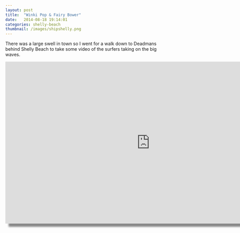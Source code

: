 ```yaml
---
layout: post
title:  "Winki Pop & Fairy Bower"
date:   2014-08-18 19:14:01
categories: shelly-beach
thumbnail: /images/shipshelly.png
---
```


There was a large swell in town so I went for a walk down to Deadmans behind Shelly Beach to take some video of the surfers taking on the big waves.

<iframe style="box-shadow: 10px 10px 5px #888888;" width="900" height="506" src="https://www.youtube.com/embed/y4oVZCVM3OY" frameborder="0" allowfullscreen="allowfullscreen"> </iframe>